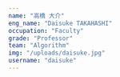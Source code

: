 ```yaml
---
name: "高橋 大介"
eng_name: "Daisuke TAKAHASHI"
occupation: "Faculty"
grade: "Professor"
team: "Algorithm"
img: "/uploads/daisuke.jpg"
username: "daisuke"
---
```

